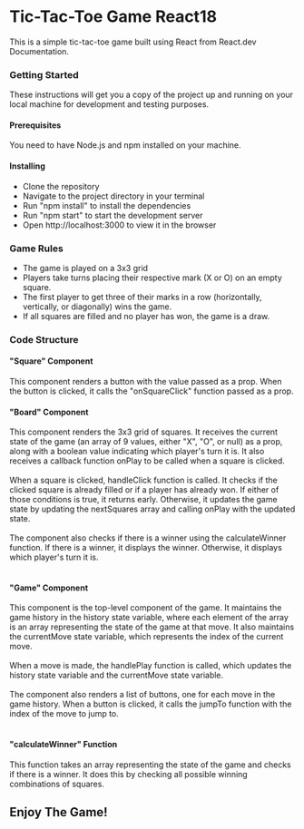<h1>Tic-Tac-Toe Game React18</h1>
This is a simple tic-tac-toe game built using React from React.dev Documentation.

<h3>Getting Started</h3>
These instructions will get you a copy of the project up and running on your local machine for development and testing purposes.

<h4>Prerequisites</h4>
You need to have Node.js and npm installed on your machine.

<h4>Installing</h4>
<ul>
<li>Clone the repository</li>
 <li>Navigate to the project directory in your terminal</li>
 <li>Run "npm install" to install the dependencies</li>
 <li>Run "npm start" to start the development server</li>
 <li>Open http://localhost:3000 to view it in the browser</li>
</ul>

<h3>Game Rules</h3>
<ul>
<li>The game is played on a 3x3 grid</li>
  <li>Players take turns placing their respective mark (X or O) on an empty square.</li>
  <li>The first player to get three of their marks in a row (horizontally, vertically, or diagonally) wins the game.</li>
  <li>If all squares are filled and no player has won, the game is a draw.</li>
</ul>


<h3>Code Structure</h3>
<h4>"Square" Component</h4>
This component renders a button with the value passed as a prop. When the button is clicked, it calls the "onSquareClick" function passed as a prop.

<h4>"Board" Component</h4>
This component renders the 3x3 grid of squares. It receives the current state of the game (an array of 9 values, either "X", "O", or null) as a prop, along with a boolean value indicating which player's turn it is. It also receives a callback function onPlay to be called when a square is clicked.<br /><br />
When a square is clicked, handleClick function is called. It checks if the clicked square is already filled or if a player has already won. If either of those conditions is true, it returns early. Otherwise, it updates the game state by updating the nextSquares array and calling onPlay with the updated state.<br /><br />
The component also checks if there is a winner using the calculateWinner function. If there is a winner, it displays the winner. Otherwise, it displays which player's turn it is.<br /><br />

<h4>"Game" Component</h4>
This component is the top-level component of the game. It maintains the game history in the history state variable, where each element of the array is an array representing the state of the game at that move. It also maintains the currentMove state variable, which represents the index of the current move.<br /><br />
When a move is made, the handlePlay function is called, which updates the history state variable and the currentMove state variable.<br /><br />
The component also renders a list of buttons, one for each move in the game history. When a button is clicked, it calls the jumpTo function with the index of the move to jump to.<br /><br />

<h4>"calculateWinner" Function</h4>
This function takes an array representing the state of the game and checks if there is a winner. It does this by checking all possible winning combinations of squares.


<h2>Enjoy The Game!</h2>
